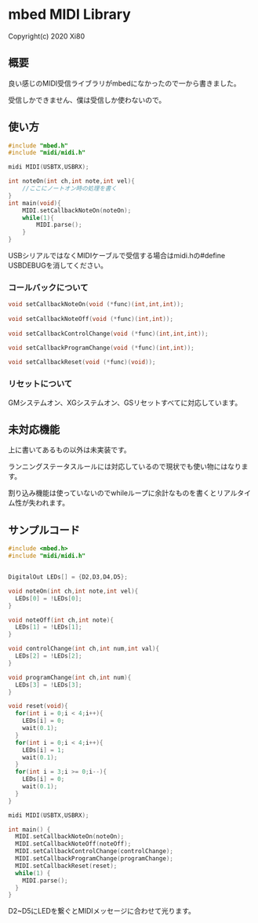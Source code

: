 # mbed MIDI Library

Copyright(c) 2020 Xi80



## 概要

良い感じのMIDI受信ライブラリがmbedになかったので一から書きました。

受信しかできません、僕は受信しか使わないので。



## 使い方

```cpp
#include "mbed.h"
#include "midi/midi.h"

midi MIDI(USBTX,USBRX);

int noteOn(int ch,int note,int vel){
    //ここにノートオン時の処理を書く
}
int main(void){
    MIDI.setCallbackNoteOn(noteOn);
    while(1){
        MIDI.parse();
    }
}
```

USBシリアルではなくMIDIケーブルで受信する場合はmidi.hの#define USBDEBUGを消してください。



### コールバックについて

```cpp
void setCallbackNoteOn(void (*func)(int,int,int));
        
void setCallbackNoteOff(void (*func)(int,int));
        
void setCallbackControlChange(void (*func)(int,int,int));

void setCallbackProgramChange(void (*func)(int,int));
        
void setCallbackReset(void (*func)(void));
```



### リセットについて

GMシステムオン、XGシステムオン、GSリセットすべてに対応しています。



## 未対応機能

上に書いてあるもの以外は未実装です。

ランニングステータスルールには対応しているので現状でも使い物にはなります。

割り込み機能は使っていないのでwhileループに余計なものを書くとリアルタイム性が失われます。



## サンプルコード

```cpp
#include <mbed.h>
#include "midi/midi.h"


DigitalOut LEDs[] = {D2,D3,D4,D5};

void noteOn(int ch,int note,int vel){
  LEDs[0] = !LEDs[0];
}

void noteOff(int ch,int note){
  LEDs[1] = !LEDs[1];
}

void controlChange(int ch,int num,int val){
  LEDs[2] = !LEDs[2];
}

void programChange(int ch,int num){
  LEDs[3] = !LEDs[3];
}

void reset(void){
  for(int i = 0;i < 4;i++){
    LEDs[i] = 0;
    wait(0.1);
  }
  for(int i = 0;i < 4;i++){
    LEDs[i] = 1;
    wait(0.1);
  }
  for(int i = 3;i >= 0;i--){
    LEDs[i] = 0;
    wait(0.1);
  }
}

midi MIDI(USBTX,USBRX);

int main() {
  MIDI.setCallbackNoteOn(noteOn);
  MIDI.setCallbackNoteOff(noteOff);
  MIDI.setCallbackControlChange(controlChange);
  MIDI.setCallbackProgramChange(programChange);
  MIDI.setCallbackReset(reset);
  while(1) {
    MIDI.parse();
  }
}
```

D2~D5にLEDを繋ぐとMIDIメッセージに合わせて光ります。